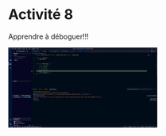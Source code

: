 # Activité 8

Apprendre à déboguer!!!

<img
  src="debug.JPG"
  alt="Capture d'écran"
  title="Capture d'écran"
  style="display: inline-block; margin: 0 auto; max-width: 300px">
